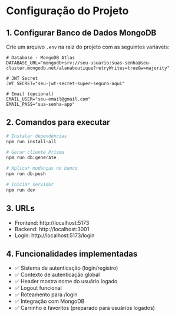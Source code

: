 # Configuração do Projeto

## 1. Configurar Banco de Dados MongoDB

Crie um arquivo `.env` na raiz do projeto com as seguintes variáveis:

```env
# Database - MongoDB Atlas
DATABASE_URL="mongodb+srv://seu-usuario:suas-senha@seu-cluster.mongodb.net/alanaboutique?retryWrites=true&w=majority"

# JWT Secret
JWT_SECRET="seu-jwt-secret-super-seguro-aqui"

# Email (opcional)
EMAIL_USER="seu-email@gmail.com"
EMAIL_PASS="sua-senha-app"
```

## 2. Comandos para executar

```bash
# Instalar dependências
npm run install-all

# Gerar cliente Prisma
npm run db:generate

# Aplicar mudanças no banco
npm run db:push

# Iniciar servidor
npm run dev
```

## 3. URLs

- Frontend: http://localhost:5173
- Backend: http://localhost:3001
- Login: http://localhost:5173/login

## 4. Funcionalidades implementadas

- ✅ Sistema de autenticação (login/registro)
- ✅ Contexto de autenticação global
- ✅ Header mostra nome do usuário logado
- ✅ Logout funcional
- ✅ Roteamento para /login
- ✅ Integração com MongoDB
- ✅ Carrinho e favoritos (preparado para usuários logados)
